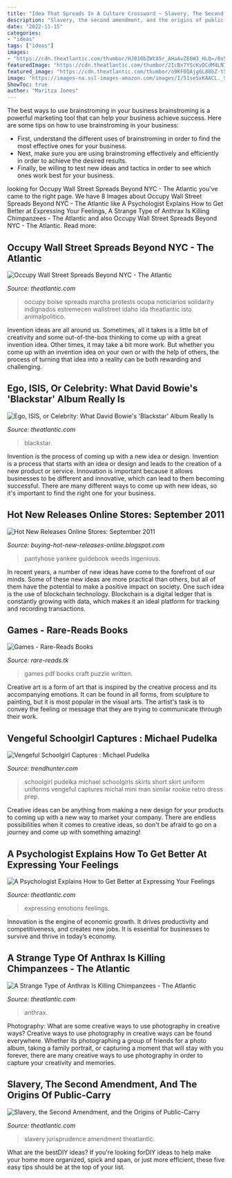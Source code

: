 ```yaml
---
title: "Idea That Spreads In A Culture Crossword ~ Slavery, The Second Amendment, And The Origins Of Public-carry"
description: "Slavery, the second amendment, and the origins of public-carry"
date: "2022-11-15"
categories:
- "ideas"
tags: ["ideas"]
images:
- "https://cdn.theatlantic.com/thumbor/HJ010bZWtA5r_AHaAvZE6W3_HLQ=/0x529:2746x2074/1952x1098/media/img/mt/2015/09/AP_500609013/original.jpg"
featuredImage: "https://cdn.theatlantic.com/thumbor/2IcBx7YScKvDCdM4LN7ferKZXqU=/0x315:2184x1452/960x500/media/img/mt/2018/07/GettyImages_963208468_toned/original.jpg"
featured_image: "https://cdn.theatlantic.com/thumbor/o9KF0QAjg6L88bZ-t55cUDs_w3k=/0x38:1247x687/960x500/media/img/photo/2011/10/occupy-wall-street-spreads-beyond-nyc/o01_05074492-1/original.jpg"
image: "https://images-na.ssl-images-amazon.com/images/I/51seSxKAACL._SX343_BO1,204,203,200_.jpg"
ShowToc: true
author: "Maritza Jones"
---
```



The best ways to use brainstroming in your business
brainstroming is a powerful marketing tool that can help your business achieve success. Here are some tips on how to use brainstroming in your business: 
- First, understand the different uses of brainstroming in order to find the most effective ones for your business. 
- Next, make sure you are using brainstroming effectively and efficiently in order to achieve the desired results. 
- Finally, be willing to test new ideas and tactics in order to see which ones work best for your business.

	

		
looking for Occupy Wall Street Spreads Beyond NYC - The Atlantic you've came to the right page. We have 8 Images about Occupy Wall Street Spreads Beyond NYC - The Atlantic like A Psychologist Explains How to Get Better at Expressing Your Feelings, A Strange Type of Anthrax Is Killing Chimpanzees - The Atlantic and also Occupy Wall Street Spreads Beyond NYC - The Atlantic. Read more:
		
    
## Occupy Wall Street Spreads Beyond NYC - The Atlantic

<img loading=lazy src="https://cdn.theatlantic.com/thumbor/o9KF0QAjg6L88bZ-t55cUDs_w3k=/0x38:1247x687/960x500/media/img/photo/2011/10/occupy-wall-street-spreads-beyond-nyc/o01_05074492-1/original.jpg" onerror="this.onerror=null;this.src='https://tse1.mm.bing.net/th?id=OIP.yZxu5MIimt-t3uTMnosaogHaD2&amp;pid=15.1';" alt="Occupy Wall Street Spreads Beyond NYC - The Atlantic">

_Source: theatlantic.com_

>occupy boise spreads marcha protests ocupa noticiarios solidarity indignados estremecen wallstreet idaho ida theatlantic isto animalpolitico. 

	

Invention ideas are all around us. Sometimes, all it takes is a little bit of creativity and some out-of-the-box thinking to come up with a great invention idea. Other times, it may take a bit more work. But whether you come up with an invention idea on your own or with the help of others, the process of turning that idea into a reality can be both rewarding and challenging.

    
## Ego, ISIS, Or Celebrity: What David Bowie&#039;s &#039;Blackstar&#039; Album Really Is

<img loading=lazy src="https://cdn.theatlantic.com/thumbor/YVPnli6XdnP6NQrTB4UkbD_QV3I=/0x481:960x981/960x500/https://cdn.theatlantic.com/assets/media/img/mt/2016/01/G4Q9837_768x1170-1/original.jpg" onerror="this.onerror=null;this.src='https://tse3.mm.bing.net/th?id=OIP.qzZ8SHHe62pO8IfyRGVHqQHaD2&amp;pid=15.1';" alt="Ego, ISIS, or Celebrity: What David Bowie&#039;s &#039;Blackstar&#039; Album Really Is">

_Source: theatlantic.com_

>blackstar. 

	

Invention is the process of coming up with a new idea or design.
Invention is a process that starts with an idea or design and leads to the creation of a new product or service. Innovation is important because it allows businesses to be different and innovative, which can lead to them becoming successful. There are many different ways to come up with new ideas, so it's important to find the right one for your business.

    
## Hot New Releases Online Stores: September 2011

<img loading=lazy src="https://lh3.googleusercontent.com/proxy/TxwpR4H07fODlXMfyZC1Uu3XBjzcUDRLviQrSAhqLG83KnCUnrkw6OKaLpRDaUP6pIiARCBj4Xjv1L0UR_1fUctVmVjpYMD-rg=s0-d" onerror="this.onerror=null;this.src='https://tse2.mm.bing.net/th?id=OIP.fhvU7wo3tgAzj8KMOsBETwAAAA&amp;pid=15.1';" alt="Hot New Releases Online Stores: September 2011">

_Source: buying-hot-new-releases-online.blogspot.com_

>pantyhose yankee guidebook weeds ingenious. 

	

In recent years, a number of new ideas have come to the forefront of our minds. Some of these new ideas are more practical than others, but all of them have the potential to make a positive impact on society. One such idea is the use of blockchain technology. Blockchain is a digital ledger that is constantly growing with data, which makes it an ideal platform for tracking and recording transactions.

    
## Games - Rare-Reads Books

<img loading=lazy src="https://images-na.ssl-images-amazon.com/images/I/51seSxKAACL._SX343_BO1,204,203,200_.jpg" onerror="this.onerror=null;this.src='https://tse4.mm.bing.net/th?id=OIP.b59LVXyh9rrSwsBg-miJgwAAAA&amp;pid=15.1';" alt="Games - Rare-Reads Books">

_Source: rare-reads.tk_

>games pdf books craft puzzle written. 

	

Creative art is a form of art that is inspired by the creative process and its accompanying emotions. It can be found in all forms, from sculpture to painting, but it is most popular in the visual arts. The artist's task is to convey the feeling or message that they are trying to communicate through their work.

    
## Vengeful Schoolgirl Captures : Michael Pudelka

<img loading=lazy src="http://cdn.trendhunterstatic.com/thumbs/michael-pudelka.jpeg" onerror="this.onerror=null;this.src='https://tse4.mm.bing.net/th?id=OIP.iNivyDKtqvjeONBEFak9ywHaLB&amp;pid=15.1';" alt="Vengeful Schoolgirl Captures : Michael Pudelka">

_Source: trendhunter.com_

>schoolgirl pudelka michael schoolgirls skirts short skirt uniform uniforms vengeful captures michal mini man similar rookie retro dress prep. 

	

Creative ideas can be anything from making a new design for your products to coming up with a new way to market your company. There are endless possibilities when it comes to creative ideas, so don't be afraid to go on a journey and come up with something amazing!

    
## A Psychologist Explains How To Get Better At Expressing Your Feelings

<img loading=lazy src="https://cdn.theatlantic.com/thumbor/2IcBx7YScKvDCdM4LN7ferKZXqU=/0x315:2184x1452/960x500/media/img/mt/2018/07/GettyImages_963208468_toned/original.jpg" onerror="this.onerror=null;this.src='https://tse3.mm.bing.net/th?id=OIP.mTxz0tWsy6yGIiuU_AQuOAHaD2&amp;pid=15.1';" alt="A Psychologist Explains How to Get Better at Expressing Your Feelings">

_Source: theatlantic.com_

>expressing emotions feelings. 

	

Innovation is the engine of economic growth. It drives productivity and competitiveness, and creates new jobs. It is essential for businesses to survive and thrive in today’s economy.

    
## A Strange Type Of Anthrax Is Killing Chimpanzees - The Atlantic

<img loading=lazy src="https://cdn.theatlantic.com/thumbor/Bc7lp33IQ8Hs1ax2Y4AuttyCa-w=/0x19:3499x1841/960x500/media/img/mt/2017/08/RTSR3I4/original.jpg" onerror="this.onerror=null;this.src='https://tse3.mm.bing.net/th?id=OIP.27fs7E0Dh3PUh1JVwd2IwwHaD2&amp;pid=15.1';" alt="A Strange Type of Anthrax Is Killing Chimpanzees - The Atlantic">

_Source: theatlantic.com_

>anthrax. 

	

Photography: What are some creative ways to use photography in creative ways?
Creative ways to use photography in creative ways can be found everywhere. Whether its photographing a group of friends for a photo album, taking a family portrait, or capturing a moment that will stay with you forever, there are many creative ways to use photography in order to capture your creativity and memories.

    
## Slavery, The Second Amendment, And The Origins Of Public-Carry

<img loading=lazy src="https://cdn.theatlantic.com/thumbor/HJ010bZWtA5r_AHaAvZE6W3_HLQ=/0x529:2746x2074/1952x1098/media/img/mt/2015/09/AP_500609013/original.jpg" onerror="this.onerror=null;this.src='https://tse4.mm.bing.net/th?id=OIP.gJqaQsON6lzwTQG2-ZB0cgHaEK&amp;pid=15.1';" alt="Slavery, the Second Amendment, and the Origins of Public-Carry">

_Source: theatlantic.com_

>slavery jurisprudence amendment theatlantic. 

	

What are the bestDIY ideas?
If you're looking forDIY ideas to help make your home more organized, spick and span, or just more efficient, these five easy tips should be at the top of your list.

